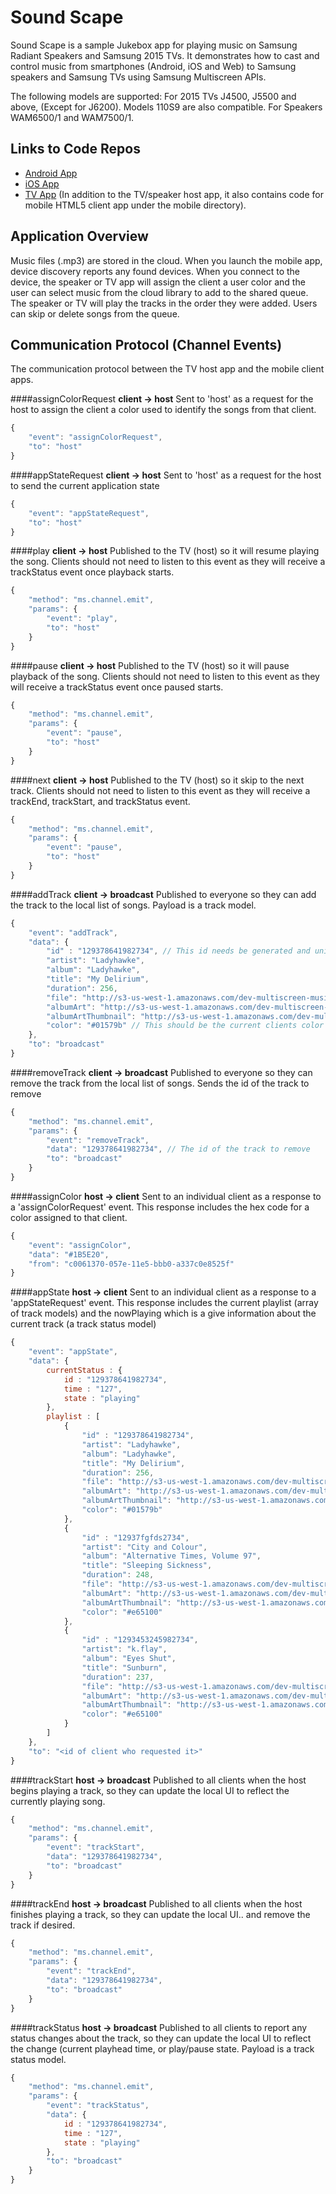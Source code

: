 # Sound Scape

Sound Scape is a sample Jukebox app for playing music on Samsung Radiant
Speakers and Samsung 2015 TVs. It demonstrates how to cast and control music from
smartphones (Android, iOS and Web) to Samsung speakers and Samsung TVs using
Samsung Multiscreen APIs.

The following models are supported: For 2015 TVs
J4500, J5500 and above, (Except for J6200). Models 110S9 are also compatible.
For Speakers WAM6500/1 and WAM7500/1.

## Links to Code Repos

- [Android App](https://github.com/MultiScreenSDK/android-audioplayer)
- [iOS App](https://github.com/MultiScreenSDK/ios-audioplayer)
- [TV App](https://github.com/MultiScreenSDK/webapp-audioplayer) (In addition to
the TV/speaker host app, it also contains code for mobile HTML5 client app under
the mobile directory).

## Application Overview

Music files (.mp3) are stored in the cloud.  When you launch the mobile app, device discovery reports any found devices. When you connect to the device, the speaker or TV app will assign the client a user color and the user can select music from the cloud library to add to the shared queue.  The speaker or TV will play the tracks in the order they were added. Users can skip or delete songs from the queue.

## Communication Protocol (Channel Events)

The communication protocol between the TV host app and the mobile client apps.

####assignColorRequest
**client -> host**
Sent to 'host' as a request for the host to assign the client a color used to
identify the songs from that client.
```javascript
{
    "event": "assignColorRequest",
    "to": "host"
}
```

####appStateRequest
**client -> host**
Sent to 'host' as a request for the host to send the current application state
```javascript
{
    "event": "appStateRequest",
    "to": "host"
}
```

####play
**client -> host**
Published to the TV (host) so it will resume playing the song. Clients should not need to listen to this event as they will receive a trackStatus event once playback starts.
```javascript
{
    "method": "ms.channel.emit",
    "params": {
        "event": "play",
        "to": "host"
    }
}
```

####pause
**client -> host**
Published to the TV (host) so it will pause playback of the song. Clients should not need to listen to this event as they will receive a trackStatus event once paused starts.
```javascript
{
    "method": "ms.channel.emit",
    "params": {
        "event": "pause",
        "to": "host"
    }
}
```

####next
**client -> host**
Published to the TV (host) so it skip to the next track. Clients should not need to listen to this event as they will receive a trackEnd, trackStart, and trackStatus event.
```javascript
{
    "method": "ms.channel.emit",
    "params": {
        "event": "pause",
        "to": "host"
    }
}
```

####addTrack
**client -> broadcast**
Published to everyone so they can add the track to the local list of songs. Payload is a track model.
```javascript
{
    "event": "addTrack",
    "data": {
        "id" : "129378641982734", // This id needs be generated and unique per add
        "artist": "Ladyhawke",
        "album": "Ladyhawke",
        "title": "My Delirium",
        "duration": 256,
        "file": "http://s3-us-west-1.amazonaws.com/dev-multiscreen-music-library/songs/Ladyhawke - Ladyhawke - My Delirium.mp3",
        "albumArt": "http://s3-us-west-1.amazonaws.com/dev-multiscreen-music-library/artwork/Ladyhawke-Ladyhawke.jpg",
        "albumArtThumbnail": "http://s3-us-west-1.amazonaws.com/dev-multiscreen-music-library/artwork/Ladyhawke-Ladyhawke-thumbnail.jpg",
        "color": "#01579b" // This should be the current clients color selected at start
    },
    "to": "broadcast"
}
```

####removeTrack
**client -> broadcast**
Published to everyone so they can remove the track from the local list of songs. Sends the id of the track to remove
```javascript
{
    "method": "ms.channel.emit",
    "params": {
        "event": "removeTrack",
        "data": "129378641982734", // The id of the track to remove
        "to": "broadcast"
    }
}
```

####assignColor
**host -> client**
Sent to an individual client as a response to a 'assignColorRequest' event. This response includes the hex code for a color assigned to that client.

```javascript
{
  	"event": "assignColor",
  	"data": "#1B5E20",
  	"from": "c0061370-057e-11e5-bbb0-a337c0e8525f"
}
```

####appState
**host -> client**
Sent to an individual client as a response to a 'appStateRequest' event. This response includes the current playlist (array of track models) and the nowPlaying which is a give information about the current track (a track status model)

```javascript
{
    "event": "appState",
    "data": {
        currentStatus : {
            id : "129378641982734",
            time : "127",
            state : "playing"
        },
        playlist : [
            {
                "id" : "129378641982734",
                "artist": "Ladyhawke",
                "album": "Ladyhawke",
                "title": "My Delirium",
                "duration": 256,
                "file": "http://s3-us-west-1.amazonaws.com/dev-multiscreen-music-library/songs/Ladyhawke - Ladyhawke - My Delirium.mp3",
                "albumArt": "http://s3-us-west-1.amazonaws.com/dev-multiscreen-music-library/artwork/Ladyhawke-Ladyhawke.jpg",
                "albumArtThumbnail": "http://s3-us-west-1.amazonaws.com/dev-multiscreen-music-library/artwork/Ladyhawke-Ladyhawke-thumbnail.jpg",
                "color": "#01579b"
            },
            {
                "id" : "12937fgfds2734",
                "artist": "City and Colour",
                "album": "Alternative Times, Volume 97",
                "title": "Sleeping Sickness",
                "duration": 248,
                "file": "http://s3-us-west-1.amazonaws.com/dev-multiscreen-music-library/songs/City and Colour - Alternative Times, Volume 97 - Sleeping Sickness.mp3",
                "albumArt": "http://s3-us-west-1.amazonaws.com/dev-multiscreen-music-library/artwork/City and Colour-Alternative Times, Volume 97.jpg",
                "albumArtThumbnail": "http://s3-us-west-1.amazonaws.com/dev-multiscreen-music-library/artwork/City and Colour-Alternative Times, Volume 97-thumbnail.jpg",
                "color": "#e65100"
            },
            {
                "id" : "1293453245982734",
                "artist": "k.flay",
                "album": "Eyes Shut",
                "title": "Sunburn",
                "duration": 237,
                "file": "http://s3-us-west-1.amazonaws.com/dev-multiscreen-music-library/songs/k.flay - Eyes Shut - Sunburn.mp3",
                "albumArt": "http://s3-us-west-1.amazonaws.com/dev-multiscreen-music-library/artwork/k.flay-Eyes Shut.jpg",
                "albumArtThumbnail": "http://s3-us-west-1.amazonaws.com/dev-multiscreen-music-library/artwork/k.flay-Eyes Shut-thumbnail.jpg",
                "color": "#e65100"
            }
        ]
    },
    "to": "<id of client who requested it>"
}
```

####trackStart
**host -> broadcast**
Published to all clients when the host begins playing a track, so they can update the local UI to reflect the currently playing song.
```javascript
{
    "method": "ms.channel.emit",
    "params": {
        "event": "trackStart",
        "data": "129378641982734",
        "to": "broadcast"
    }
}
```

####trackEnd
**host -> broadcast**
Published to all clients when the host finishes playing a track, so they can update the local UI.. and remove the track if desired.
```javascript
{
    "method": "ms.channel.emit",
    "params": {
        "event": "trackEnd",
        "data": "129378641982734",
        "to": "broadcast"
    }
}
```

####trackStatus
**host -> broadcast**
Published to all clients to report any status changes about the track, so they can update the local UI to reflect the change (current playhead time, or play/pause state. Payload is a track status model.
```javascript
{
    "method": "ms.channel.emit",
    "params": {
        "event": "trackStatus",
        "data": {
            id : "129378641982734",
            time : "127",
            state : "playing"
        },
        "to": "broadcast"
    }
}
```
